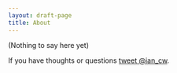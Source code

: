 ```yaml
---
layout: draft-page
title: About
---
```


(Nothing to say here yet)

If you have thoughts or questions [tweet @ian_cw](https://twitter.com/ian_cw).
